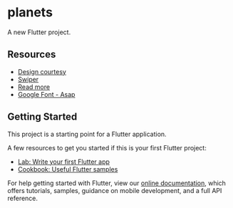 # planets

A new Flutter project.

## Resources
 - [Design courtesy](https://dribbble.com/shots/6600859-Explore-Universe-App-UI)
 - [Swiper](https://pub.dev/packages/flutter_swiper)
 - [Read more](https://pub.dev/packages/readmore)
 - [Google Font - Asap](https://pub.dev/packages/google_fonts)

## Getting Started

This project is a starting point for a Flutter application.

A few resources to get you started if this is your first Flutter project:

- [Lab: Write your first Flutter app](https://flutter.dev/docs/get-started/codelab)
- [Cookbook: Useful Flutter samples](https://flutter.dev/docs/cookbook)

For help getting started with Flutter, view our
[online documentation](https://flutter.dev/docs), which offers tutorials,
samples, guidance on mobile development, and a full API reference.
